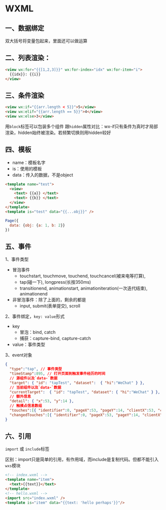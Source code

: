 <!-- 2018/4/18 -->

# WXML

## 一、数据绑定

双大括号将变量包起来，里面还可以做运算

## 二、列表渲染：

```html
<view wx:for="{{[1,2,3]}}" wx:for-index="idx" wx:for-item="i">
  {{idx}}: {{i}}
</view>
```

## 三、条件渲染

```html
<view wx:if="{{arr.length < 5}}">5</view>
<view wx:elif="{{arr.length == 5}}">4</view>
<view wx:else>3</view>
```

用`block`标签可以包装多个组件
跟`hidden`属性对比：wx-if只有条件为真时才局部渲染，hidden始终被渲染。若频繁切换则用hidden较好

## 四、模板

- name：模板名字
- is：使用的模板
- data：传入的数据，不是object

```html
<template name="test">
  <view>
    <text> {{a}} </text>
    <text> {{b}} </text>
  </view>
</template>
<template is="test" data="{{...obj}}" />
```

```js
Page({
  data: {obj: {a: 1, b: 2}}
})
```

## 五、事件

1、事件类型

- 冒泡事件
  - touchstart, touchmove, touchend, touchcancel(被来电等打算),
  - tap(碰一下), longpress(长按350ms)
  - transitionend, animationstart, animationiteration(一次迭代结束), animationend
- 非冒泡事件：除了上面的，剩余的都是
  - input, submit(表单提交), scroll

2、事件绑定，`key: value`形式

- key
  - 冒泡：bind, catch
  - 捕获：capture-bind, capture-catch
- value：事件类型

3、event对象

```json
{
  "type":"tap", // 事件类型
  "timeStamp":895, // 打开页面到触发事件经历的时间
  // 源组件以及`data-`数据
  "target": { "id": "tapTest", "dataset":  { "hi":"WeChat" } },
  // 当前组件以及`data-`数据
  "currentTarget":  { "id": "tapTest", "dataset": { "hi":"WeChat" } },
  // 额外信息
  "detail": { "x":53, "y":14 },
  // 触摸点信息数组
  "touches":[{ "identifier":0, "pageX":53, "pageY":14, "clientX":53, "clientY":14 }],
  "changedTouches":[{ "identifier":0, "pageX":53, "pageY":14, "clientX":53, "clientY":14 }]
}
```

## 六、引用

`import` 或 `include`标签

区别：import只是简单的引用，有作用域，而include是复制代码。但都不能引入`wxs`模块

```html
<!-- index.wxml -->
<template name="item">
  <text>{{text}}</text>
</template>
<!-- hello.wxml -->
<import src="index.wxml" />
<template is="item" data="{{text: 'hello perhaps'}}"/>
```

